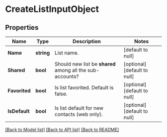 # CreateListInputObject

## Properties
Name | Type | Description | Notes
------------ | ------------- | ------------- | -------------
**Name** | **string** | List name. | [default to null]
**Shared** | **bool** | Should new list be **shared** among all the sub-accounts? | [optional] [default to null]
**Favorited** | **bool** | Is list favorited. Default is false. | [optional] [default to null]
**IsDefault** | **bool** | Is list default for new contacts (web only). | [optional] [default to null]

[[Back to Model list]](../README.md#documentation-for-models) [[Back to API list]](../README.md#documentation-for-api-endpoints) [[Back to README]](../README.md)



